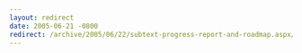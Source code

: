 ```yaml
---
layout: redirect
date: 2005-06-21 -0800
redirect: /archive/2005/06/22/subtext-progress-report-and-roadmap.aspx/
---
```

